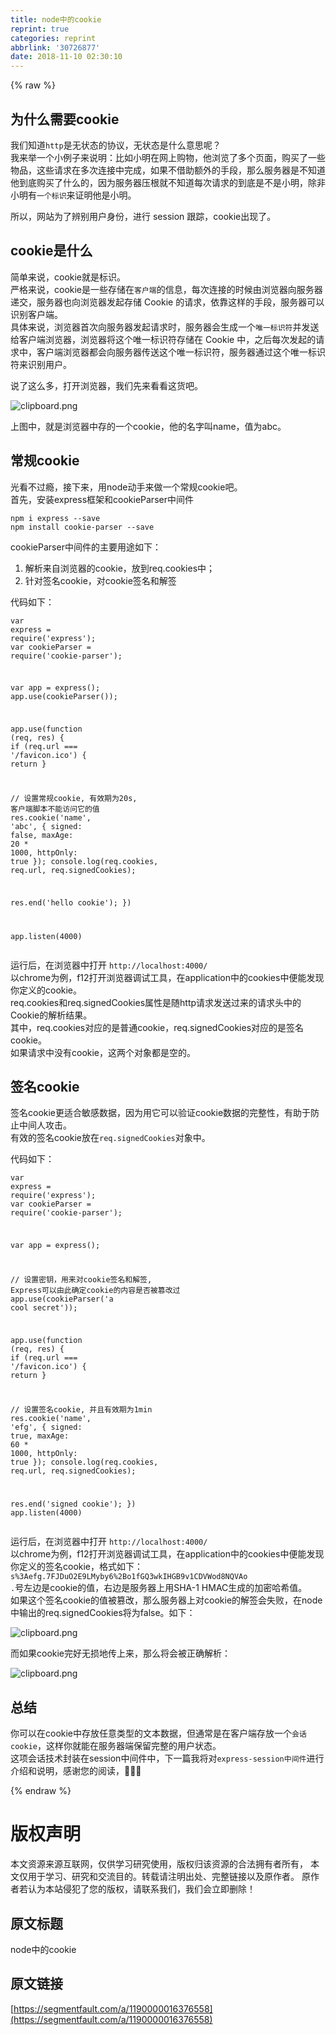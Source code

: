 ```yaml
---
title: node中的cookie
reprint: true
categories: reprint
abbrlink: '30726877'
date: 2018-11-10 02:30:10
---
```


{% raw %}
<h2 id="articleHeader0">&#x4E3A;&#x4EC0;&#x4E48;&#x9700;&#x8981;cookie</h2><p>&#x6211;&#x4EEC;&#x77E5;&#x9053;<code>http</code>&#x662F;&#x65E0;&#x72B6;&#x6001;&#x7684;&#x534F;&#x8BAE;&#xFF0C;&#x65E0;&#x72B6;&#x6001;&#x662F;&#x4EC0;&#x4E48;&#x610F;&#x601D;&#x5462;&#xFF1F;<br>&#x6211;&#x6765;&#x4E3E;&#x4E00;&#x4E2A;&#x5C0F;&#x4F8B;&#x5B50;&#x6765;&#x8BF4;&#x660E;&#xFF1A;&#x6BD4;&#x5982;&#x5C0F;&#x660E;&#x5728;&#x7F51;&#x4E0A;&#x8D2D;&#x7269;&#xFF0C;&#x4ED6;&#x6D4F;&#x89C8;&#x4E86;&#x591A;&#x4E2A;&#x9875;&#x9762;&#xFF0C;&#x8D2D;&#x4E70;&#x4E86;&#x4E00;&#x4E9B;&#x7269;&#x54C1;&#xFF0C;&#x8FD9;&#x4E9B;&#x8BF7;&#x6C42;&#x5728;&#x591A;&#x6B21;&#x8FDE;&#x63A5;&#x4E2D;&#x5B8C;&#x6210;&#xFF0C;&#x5982;&#x679C;&#x4E0D;&#x501F;&#x52A9;&#x989D;&#x5916;&#x7684;&#x624B;&#x6BB5;&#xFF0C;&#x90A3;&#x4E48;&#x670D;&#x52A1;&#x5668;&#x662F;&#x4E0D;&#x77E5;&#x9053;&#x4ED6;&#x5230;&#x5E95;&#x8D2D;&#x4E70;&#x4E86;&#x4EC0;&#x4E48;&#x7684;&#xFF0C;&#x56E0;&#x4E3A;&#x670D;&#x52A1;&#x5668;&#x538B;&#x6839;&#x5C31;&#x4E0D;&#x77E5;&#x9053;&#x6BCF;&#x6B21;&#x8BF7;&#x6C42;&#x7684;&#x5230;&#x5E95;&#x662F;&#x4E0D;&#x662F;&#x5C0F;&#x660E;&#xFF0C;&#x9664;&#x975E;&#x5C0F;&#x660E;&#x6709;<code>&#x4E00;&#x4E2A;&#x6807;&#x8BC6;</code>&#x6765;&#x8BC1;&#x660E;&#x4ED6;&#x662F;&#x5C0F;&#x660E;&#x3002;</p><p>&#x6240;&#x4EE5;&#xFF0C;&#x7F51;&#x7AD9;&#x4E3A;&#x4E86;&#x8FA8;&#x522B;&#x7528;&#x6237;&#x8EAB;&#x4EFD;&#xFF0C;&#x8FDB;&#x884C; session &#x8DDF;&#x8E2A;&#xFF0C;cookie&#x51FA;&#x73B0;&#x4E86;&#x3002;</p><h2 id="articleHeader1">cookie&#x662F;&#x4EC0;&#x4E48;</h2><p>&#x7B80;&#x5355;&#x6765;&#x8BF4;&#xFF0C;cookie&#x5C31;&#x662F;&#x6807;&#x8BC6;&#x3002;<br>&#x4E25;&#x683C;&#x6765;&#x8BF4;&#xFF0C;cookie&#x662F;&#x4E00;&#x4E9B;&#x5B58;&#x50A8;&#x5728;<code>&#x5BA2;&#x6237;&#x7AEF;</code>&#x7684;&#x4FE1;&#x606F;&#xFF0C;&#x6BCF;&#x6B21;&#x8FDE;&#x63A5;&#x7684;&#x65F6;&#x5019;&#x7531;&#x6D4F;&#x89C8;&#x5668;&#x5411;&#x670D;&#x52A1;&#x5668;&#x9012;&#x4EA4;&#xFF0C;&#x670D;&#x52A1;&#x5668;&#x4E5F;&#x5411;&#x6D4F;&#x89C8;&#x5668;&#x53D1;&#x8D77;&#x5B58;&#x50A8; Cookie &#x7684;&#x8BF7;&#x6C42;&#xFF0C;&#x4F9D;&#x9760;&#x8FD9;&#x6837;&#x7684;&#x624B;&#x6BB5;&#xFF0C;&#x670D;&#x52A1;&#x5668;&#x53EF;&#x4EE5;&#x8BC6;&#x522B;&#x5BA2;&#x6237;&#x7AEF;&#x3002;<br>&#x5177;&#x4F53;&#x6765;&#x8BF4;&#xFF0C;&#x6D4F;&#x89C8;&#x5668;&#x9996;&#x6B21;&#x5411;&#x670D;&#x52A1;&#x5668;&#x53D1;&#x8D77;&#x8BF7;&#x6C42;&#x65F6;&#xFF0C;&#x670D;&#x52A1;&#x5668;&#x4F1A;&#x751F;&#x6210;&#x4E00;&#x4E2A;<code>&#x552F;&#x4E00;&#x6807;&#x8BC6;&#x7B26;</code>&#x5E76;&#x53D1;&#x9001;&#x7ED9;&#x5BA2;&#x6237;&#x7AEF;&#x6D4F;&#x89C8;&#x5668;&#xFF0C;&#x6D4F;&#x89C8;&#x5668;&#x5C06;&#x8FD9;&#x4E2A;&#x552F;&#x4E00;&#x6807;&#x8BC6;&#x7B26;&#x5B58;&#x50A8;&#x5728; Cookie &#x4E2D;&#xFF0C;&#x4E4B;&#x540E;&#x6BCF;&#x6B21;&#x53D1;&#x8D77;&#x7684;&#x8BF7;&#x6C42;&#x4E2D;&#xFF0C;&#x5BA2;&#x6237;&#x7AEF;&#x6D4F;&#x89C8;&#x5668;&#x90FD;&#x4F1A;&#x5411;&#x670D;&#x52A1;&#x5668;&#x4F20;&#x9001;&#x8FD9;&#x4E2A;&#x552F;&#x4E00;&#x6807;&#x8BC6;&#x7B26;&#xFF0C;&#x670D;&#x52A1;&#x5668;&#x901A;&#x8FC7;&#x8FD9;&#x4E2A;&#x552F;&#x4E00;&#x6807;&#x8BC6;&#x7B26;&#x6765;&#x8BC6;&#x522B;&#x7528;&#x6237;&#x3002;</p><p>&#x8BF4;&#x4E86;&#x8FD9;&#x4E48;&#x591A;&#xFF0C;&#x6253;&#x5F00;&#x6D4F;&#x89C8;&#x5668;&#xFF0C;&#x6211;&#x4EEC;&#x5148;&#x6765;&#x770B;&#x770B;&#x8FD9;&#x8D27;&#x5427;&#x3002;</p><p><span class="img-wrap"><img data-src="/img/bVbgSkR?w=1118&amp;h=292" src="https://static.alili.tech/img/bVbgSkR?w=1118&amp;h=292" alt="clipboard.png" title="clipboard.png" style="cursor:pointer;display:inline"></span></p><p>&#x4E0A;&#x56FE;&#x4E2D;&#xFF0C;&#x5C31;&#x662F;&#x6D4F;&#x89C8;&#x5668;&#x4E2D;&#x5B58;&#x7684;&#x4E00;&#x4E2A;cookie&#xFF0C;&#x4ED6;&#x7684;&#x540D;&#x5B57;&#x53EB;name&#xFF0C;&#x503C;&#x4E3A;abc&#x3002;</p><h2 id="articleHeader2">&#x5E38;&#x89C4;cookie</h2><p>&#x5149;&#x770B;&#x4E0D;&#x8FC7;&#x763E;&#xFF0C;&#x63A5;&#x4E0B;&#x6765;&#xFF0C;&#x7528;node&#x52A8;&#x624B;&#x6765;&#x505A;&#x4E00;&#x4E2A;&#x5E38;&#x89C4;cookie&#x5427;&#x3002;<br>&#x9996;&#x5148;&#xFF0C;&#x5B89;&#x88C5;express&#x6846;&#x67B6;&#x548C;cookieParser&#x4E2D;&#x95F4;&#x4EF6;</p><div class="widget-codetool" style="display:none"><div class="widget-codetool--inner"><span class="selectCode code-tool" data-toggle="tooltip" data-placement="top" title="" data-original-title="&#x5168;&#x9009;"></span> <span type="button" class="copyCode code-tool" data-toggle="tooltip" data-placement="top" data-clipboard-text="npm i express --save
npm install cookie-parser --save
" title="" data-original-title="&#x590D;&#x5236;"></span> <span type="button" class="saveToNote code-tool" data-toggle="tooltip" data-placement="top" title="" data-original-title="&#x653E;&#x8FDB;&#x7B14;&#x8BB0;"></span></div></div><pre class="hljs maxima"><code>npm i <span class="hljs-built_in">express</span> --<span class="hljs-built_in">save</span>
npm install cookie-parser --<span class="hljs-built_in">save</span>
</code></pre><p>cookieParser&#x4E2D;&#x95F4;&#x4EF6;&#x7684;&#x4E3B;&#x8981;&#x7528;&#x9014;&#x5982;&#x4E0B;&#xFF1A;</p><ol><li>&#x89E3;&#x6790;&#x6765;&#x81EA;&#x6D4F;&#x89C8;&#x5668;&#x7684;cookie&#xFF0C;&#x653E;&#x5230;req.cookies&#x4E2D;&#xFF1B;</li><li>&#x9488;&#x5BF9;&#x7B7E;&#x540D;cookie&#xFF0C;&#x5BF9;cookie&#x7B7E;&#x540D;&#x548C;&#x89E3;&#x7B7E;</li></ol><p>&#x4EE3;&#x7801;&#x5982;&#x4E0B;&#xFF1A;</p><div class="widget-codetool" style="display:none"><div class="widget-codetool--inner"><span class="selectCode code-tool" data-toggle="tooltip" data-placement="top" title="" data-original-title="&#x5168;&#x9009;"></span> <span type="button" class="copyCode code-tool" data-toggle="tooltip" data-placement="top" data-clipboard-text="var express = require(&apos;express&apos;);
var cookieParser = require(&apos;cookie-parser&apos;);

var app = express();
app.use(cookieParser());

app.use(function (req, res) {
  if (req.url === &apos;/favicon.ico&apos;) {
    return
  }

  // &#x8BBE;&#x7F6E;&#x5E38;&#x89C4;cookie, &#x6709;&#x6548;&#x671F;&#x4E3A;20s, &#x5BA2;&#x6237;&#x7AEF;&#x811A;&#x672C;&#x4E0D;&#x80FD;&#x8BBF;&#x95EE;&#x5B83;&#x7684;&#x503C;
  res.cookie(&apos;name&apos;, &apos;abc&apos;, { signed: false, maxAge: 20 * 1000, httpOnly: true });
  console.log(req.cookies, req.url, req.signedCookies);

  res.end(&apos;hello cookie&apos;);
})

app.listen(4000)" title="" data-original-title="&#x590D;&#x5236;"></span> <span type="button" class="saveToNote code-tool" data-toggle="tooltip" data-placement="top" title="" data-original-title="&#x653E;&#x8FDB;&#x7B14;&#x8BB0;"></span></div></div><pre class="hljs php"><code><span class="hljs-keyword">var</span> express = <span class="hljs-keyword">require</span>(<span class="hljs-string">&apos;express&apos;</span>);
<span class="hljs-keyword">var</span> cookieParser = <span class="hljs-keyword">require</span>(<span class="hljs-string">&apos;cookie-parser&apos;</span>);

<span class="hljs-keyword">var</span> app = express();
app.<span class="hljs-keyword">use</span>(cookieParser());

app.<span class="hljs-keyword">use</span>(<span class="hljs-function"><span class="hljs-keyword">function</span> <span class="hljs-params">(req, res)</span> </span>{
  <span class="hljs-keyword">if</span> (req.url === <span class="hljs-string">&apos;/favicon.ico&apos;</span>) {
    <span class="hljs-keyword">return</span>
  }

  <span class="hljs-comment">// &#x8BBE;&#x7F6E;&#x5E38;&#x89C4;cookie, &#x6709;&#x6548;&#x671F;&#x4E3A;20s, &#x5BA2;&#x6237;&#x7AEF;&#x811A;&#x672C;&#x4E0D;&#x80FD;&#x8BBF;&#x95EE;&#x5B83;&#x7684;&#x503C;</span>
  res.cookie(<span class="hljs-string">&apos;name&apos;</span>, <span class="hljs-string">&apos;abc&apos;</span>, { signed: <span class="hljs-keyword">false</span>, maxAge: <span class="hljs-number">20</span> * <span class="hljs-number">1000</span>, httpOnly: <span class="hljs-keyword">true</span> });
  console.log(req.cookies, req.url, req.signedCookies);

  res.end(<span class="hljs-string">&apos;hello cookie&apos;</span>);
})

app.listen(<span class="hljs-number">4000</span>)</code></pre><p>&#x8FD0;&#x884C;&#x540E;&#xFF0C;&#x5728;&#x6D4F;&#x89C8;&#x5668;&#x4E2D;&#x6253;&#x5F00; <code>http://localhost:4000/</code><br>&#x4EE5;chrome&#x4E3A;&#x4F8B;&#xFF0C;f12&#x6253;&#x5F00;&#x6D4F;&#x89C8;&#x5668;&#x8C03;&#x8BD5;&#x5DE5;&#x5177;&#xFF0C;&#x5728;application&#x4E2D;&#x7684;cookies&#x4E2D;&#x4FBF;&#x80FD;&#x53D1;&#x73B0;&#x4F60;&#x5B9A;&#x4E49;&#x7684;cookie&#x3002;<br>req.cookies&#x548C;req.signedCookies&#x5C5E;&#x6027;&#x662F;&#x968F;http&#x8BF7;&#x6C42;&#x53D1;&#x9001;&#x8FC7;&#x6765;&#x7684;&#x8BF7;&#x6C42;&#x5934;&#x4E2D;&#x7684;Cookie&#x7684;&#x89E3;&#x6790;&#x7ED3;&#x679C;&#x3002;<br>&#x5176;&#x4E2D;&#xFF0C;req.cookies&#x5BF9;&#x5E94;&#x7684;&#x662F;&#x666E;&#x901A;cookie&#xFF0C;req.signedCookies&#x5BF9;&#x5E94;&#x7684;&#x662F;&#x7B7E;&#x540D;cookie&#x3002;<br>&#x5982;&#x679C;&#x8BF7;&#x6C42;&#x4E2D;&#x6CA1;&#x6709;cookie&#xFF0C;&#x8FD9;&#x4E24;&#x4E2A;&#x5BF9;&#x8C61;&#x90FD;&#x662F;&#x7A7A;&#x7684;&#x3002;</p><h2 id="articleHeader3">&#x7B7E;&#x540D;cookie</h2><p>&#x7B7E;&#x540D;cookie&#x66F4;&#x9002;&#x5408;&#x654F;&#x611F;&#x6570;&#x636E;&#xFF0C;&#x56E0;&#x4E3A;&#x7528;&#x5B83;&#x53EF;&#x4EE5;&#x9A8C;&#x8BC1;cookie&#x6570;&#x636E;&#x7684;&#x5B8C;&#x6574;&#x6027;&#xFF0C;&#x6709;&#x52A9;&#x4E8E;&#x9632;&#x6B62;&#x4E2D;&#x95F4;&#x4EBA;&#x653B;&#x51FB;&#x3002;<br>&#x6709;&#x6548;&#x7684;&#x7B7E;&#x540D;cookie&#x653E;&#x5728;<code>req.signedCookies</code>&#x5BF9;&#x8C61;&#x4E2D;&#x3002;</p><p>&#x4EE3;&#x7801;&#x5982;&#x4E0B;&#xFF1A;</p><div class="widget-codetool" style="display:none"><div class="widget-codetool--inner"><span class="selectCode code-tool" data-toggle="tooltip" data-placement="top" title="" data-original-title="&#x5168;&#x9009;"></span> <span type="button" class="copyCode code-tool" data-toggle="tooltip" data-placement="top" data-clipboard-text="var express = require(&apos;express&apos;);
var cookieParser = require(&apos;cookie-parser&apos;);

var app = express();

// &#x8BBE;&#x7F6E;&#x5BC6;&#x94A5;&#xFF0C;&#x7528;&#x6765;&#x5BF9;cookie&#x7B7E;&#x540D;&#x548C;&#x89E3;&#x7B7E;, Express&#x53EF;&#x4EE5;&#x7531;&#x6B64;&#x786E;&#x5B9A;cookie&#x7684;&#x5185;&#x5BB9;&#x662F;&#x5426;&#x88AB;&#x7BE1;&#x6539;&#x8FC7;
app.use(cookieParser(&apos;a cool secret&apos;));

app.use(function (req, res) {
  if (req.url === &apos;/favicon.ico&apos;) {
    return
  }

  // &#x8BBE;&#x7F6E;&#x7B7E;&#x540D;cookie, &#x5E76;&#x4E14;&#x6709;&#x6548;&#x671F;&#x4E3A;1min
  res.cookie(&apos;name&apos;, &apos;efg&apos;, { signed: true, maxAge: 60 * 1000, httpOnly: true });
  console.log(req.cookies, req.url, req.signedCookies);

  res.end(&apos;signed cookie&apos;);
})
app.listen(4000)" title="" data-original-title="&#x590D;&#x5236;"></span> <span type="button" class="saveToNote code-tool" data-toggle="tooltip" data-placement="top" title="" data-original-title="&#x653E;&#x8FDB;&#x7B14;&#x8BB0;"></span></div></div><pre class="hljs php"><code><span class="hljs-keyword">var</span> express = <span class="hljs-keyword">require</span>(<span class="hljs-string">&apos;express&apos;</span>);
<span class="hljs-keyword">var</span> cookieParser = <span class="hljs-keyword">require</span>(<span class="hljs-string">&apos;cookie-parser&apos;</span>);

<span class="hljs-keyword">var</span> app = express();

<span class="hljs-comment">// &#x8BBE;&#x7F6E;&#x5BC6;&#x94A5;&#xFF0C;&#x7528;&#x6765;&#x5BF9;cookie&#x7B7E;&#x540D;&#x548C;&#x89E3;&#x7B7E;, Express&#x53EF;&#x4EE5;&#x7531;&#x6B64;&#x786E;&#x5B9A;cookie&#x7684;&#x5185;&#x5BB9;&#x662F;&#x5426;&#x88AB;&#x7BE1;&#x6539;&#x8FC7;</span>
app.<span class="hljs-keyword">use</span>(cookieParser(<span class="hljs-string">&apos;a cool secret&apos;</span>));

app.<span class="hljs-keyword">use</span>(<span class="hljs-function"><span class="hljs-keyword">function</span> <span class="hljs-params">(req, res)</span> </span>{
  <span class="hljs-keyword">if</span> (req.url === <span class="hljs-string">&apos;/favicon.ico&apos;</span>) {
    <span class="hljs-keyword">return</span>
  }

  <span class="hljs-comment">// &#x8BBE;&#x7F6E;&#x7B7E;&#x540D;cookie, &#x5E76;&#x4E14;&#x6709;&#x6548;&#x671F;&#x4E3A;1min</span>
  res.cookie(<span class="hljs-string">&apos;name&apos;</span>, <span class="hljs-string">&apos;efg&apos;</span>, { signed: <span class="hljs-keyword">true</span>, maxAge: <span class="hljs-number">60</span> * <span class="hljs-number">1000</span>, httpOnly: <span class="hljs-keyword">true</span> });
  console.log(req.cookies, req.url, req.signedCookies);

  res.end(<span class="hljs-string">&apos;signed cookie&apos;</span>);
})
app.listen(<span class="hljs-number">4000</span>)</code></pre><p>&#x8FD0;&#x884C;&#x540E;&#xFF0C;&#x5728;&#x6D4F;&#x89C8;&#x5668;&#x4E2D;&#x6253;&#x5F00; <code>http://localhost:4000/</code><br>&#x4EE5;chrome&#x4E3A;&#x4F8B;&#xFF0C;f12&#x6253;&#x5F00;&#x6D4F;&#x89C8;&#x5668;&#x8C03;&#x8BD5;&#x5DE5;&#x5177;&#xFF0C;&#x5728;application&#x4E2D;&#x7684;cookies&#x4E2D;&#x4FBF;&#x80FD;&#x53D1;&#x73B0;&#x4F60;&#x5B9A;&#x4E49;&#x7684;&#x7B7E;&#x540D;cookie&#xFF0C;&#x683C;&#x5F0F;&#x5982;&#x4E0B;&#xFF1A;<code>s%3Aefg.7FJDuO2E9LMyby6%2Bo1fGQ3wkIHGB9v1CDVWod8NQVAo</code><br><code>.</code>&#x53F7;&#x5DE6;&#x8FB9;&#x662F;cookie&#x7684;&#x503C;&#xFF0C;&#x53F3;&#x8FB9;&#x662F;&#x670D;&#x52A1;&#x5668;&#x4E0A;&#x7528;SHA-1 HMAC&#x751F;&#x6210;&#x7684;&#x52A0;&#x5BC6;&#x54C8;&#x5E0C;&#x503C;&#x3002;<br>&#x5982;&#x679C;&#x8FD9;&#x4E2A;&#x7B7E;&#x540D;cookie&#x7684;&#x503C;&#x88AB;&#x7BE1;&#x6539;&#xFF0C;&#x90A3;&#x4E48;&#x670D;&#x52A1;&#x5668;&#x4E0A;&#x5BF9;cookie&#x7684;&#x89E3;&#x7B7E;&#x4F1A;&#x5931;&#x8D25;&#xFF0C;&#x5728;node&#x4E2D;&#x8F93;&#x51FA;&#x7684;req.signedCookies&#x5C06;&#x4E3A;false&#x3002;&#x5982;&#x4E0B;&#xFF1A;</p><p><span class="img-wrap"><img data-src="/img/bVbgSql?w=200&amp;h=21" src="https://static.alili.tech/img/bVbgSql?w=200&amp;h=21" alt="clipboard.png" title="clipboard.png" style="cursor:pointer;display:inline"></span></p><p>&#x800C;&#x5982;&#x679C;cookie&#x5B8C;&#x597D;&#x65E0;&#x635F;&#x5730;&#x4F20;&#x4E0A;&#x6765;&#xFF0C;&#x90A3;&#x4E48;&#x5C06;&#x4F1A;&#x88AB;&#x6B63;&#x786E;&#x89E3;&#x6790;&#xFF1A;</p><p><span class="img-wrap"><img data-src="/img/bVbgSqu?w=195&amp;h=26" src="https://static.alili.tech/img/bVbgSqu?w=195&amp;h=26" alt="clipboard.png" title="clipboard.png" style="cursor:pointer;display:inline"></span></p><h2 id="articleHeader4">&#x603B;&#x7ED3;</h2><p>&#x4F60;&#x53EF;&#x4EE5;&#x5728;cookie&#x4E2D;&#x5B58;&#x653E;&#x4EFB;&#x610F;&#x7C7B;&#x578B;&#x7684;&#x6587;&#x672C;&#x6570;&#x636E;&#xFF0C;&#x4F46;&#x901A;&#x5E38;&#x662F;&#x5728;&#x5BA2;&#x6237;&#x7AEF;&#x5B58;&#x653E;&#x4E00;&#x4E2A;<code>&#x4F1A;&#x8BDD;cookie</code>&#xFF0C;&#x8FD9;&#x6837;&#x4F60;&#x5C31;&#x80FD;&#x5728;&#x670D;&#x52A1;&#x5668;&#x7AEF;&#x4FDD;&#x7559;&#x5B8C;&#x6574;&#x7684;&#x7528;&#x6237;&#x72B6;&#x6001;&#x3002;<br>&#x8FD9;&#x9879;&#x4F1A;&#x8BDD;&#x6280;&#x672F;&#x5C01;&#x88C5;&#x5728;session&#x4E2D;&#x95F4;&#x4EF6;&#x4E2D;&#xFF0C;&#x4E0B;&#x4E00;&#x7BC7;&#x6211;&#x5C06;&#x5BF9;<code>express-session&#x4E2D;&#x95F4;&#x4EF6;</code>&#x8FDB;&#x884C;&#x4ECB;&#x7ECD;&#x548C;&#x8BF4;&#x660E;&#xFF0C;&#x611F;&#x8C22;&#x60A8;&#x7684;&#x9605;&#x8BFB;&#xFF0C;&#x1F36A;&#x1F36A;&#x1F36A;</p>
{% endraw %}

# 版权声明
本文资源来源互联网，仅供学习研究使用，版权归该资源的合法拥有者所有，
本文仅用于学习、研究和交流目的。转载请注明出处、完整链接以及原作者。
原作者若认为本站侵犯了您的版权，请联系我们，我们会立即删除！

## 原文标题
node中的cookie

## 原文链接
[https://segmentfault.com/a/1190000016376558](https://segmentfault.com/a/1190000016376558)

